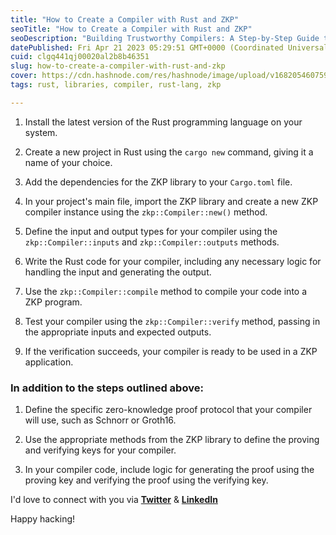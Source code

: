 ```yaml
---
title: "How to Create a Compiler with Rust and ZKP"
seoTitle: "How to Create a Compiler with Rust and ZKP"
seoDescription: "Building Trustworthy Compilers: A Step-by-Step Guide to Developing a Compiler with Rust and Zero-Knowledge Proofs"
datePublished: Fri Apr 21 2023 05:29:51 GMT+0000 (Coordinated Universal Time)
cuid: clgq441qj00020al2b8b46351
slug: how-to-create-a-compiler-with-rust-and-zkp
cover: https://cdn.hashnode.com/res/hashnode/image/upload/v1682054607595/ffdfed73-7b43-46b5-810e-4b1b663b496a.png
tags: rust, libraries, compiler, rust-lang, zkp

---
```


1. Install the latest version of the Rust programming language on your system.
    
2. Create a new project in Rust using the `cargo new` command, giving it a name of your choice.
    
3. Add the dependencies for the ZKP library to your `Cargo.toml` file.
    
4. In your project's main file, import the ZKP library and create a new ZKP compiler instance using the `zkp::Compiler::new()` method.
    
5. Define the input and output types for your compiler using the `zkp::Compiler::inputs` and `zkp::Compiler::outputs` methods.
    
6. Write the Rust code for your compiler, including any necessary logic for handling the input and generating the output.
    
7. Use the `zkp::Compiler::compile` method to compile your code into a ZKP program.
    
8. Test your compiler using the `zkp::Compiler::verify` method, passing in the appropriate inputs and expected outputs.
    
9. If the verification succeeds, your compiler is ready to be used in a ZKP application.
    

### In addition to the steps outlined above:

1. Define the specific zero-knowledge proof protocol that your compiler will use, such as Schnorr or Groth16.
    
2. Use the appropriate methods from the ZKP library to define the proving and verifying keys for your compiler.
    
3. In your compiler code, include logic for generating the proof using the proving key and verifying the proof using the verifying key.
    

I'd love to connect with you via [**Twitter**](https://twitter.com/bonaogeto) & [**LinkedIn**](https://www.linkedin.com/in/bonaventureogeto/)

Happy hacking!